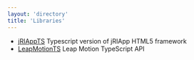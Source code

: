 ```yaml
---
layout: 'directory'
title: 'Libraries'
---
```


* [jRIAppTS](https://github.com/BBGONE/jRIAppTS) Typescript version of jRIApp HTML5 framework
* [LeapMotionTS](https://github.com/logotype/LeapMotionTS) Leap Motion TypeScript API

